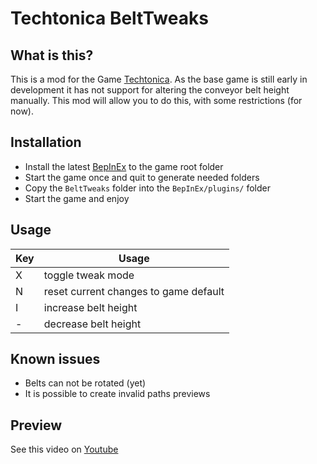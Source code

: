# Techtonica BeltTweaks
## What is this?
This is a mod for the Game [Techtonica](https://store.steampowered.com/app/1457320/Techtonica/). As the base game is still early in development it has not support for altering the conveyor belt height manually. This mod will allow you to do this, with some restrictions (for now).
## Installation
- Install the latest [BepInEx](https://github.com/BepInEx/BepInEx/actions) to the game root folder
- Start the game once and quit to generate needed folders
- Copy the `BeltTweaks` folder into the `BepInEx/plugins/` folder
- Start the game and enjoy
## Usage
|Key| Usage |
|--|--|
|X  |toggle tweak mode  |
|N  |reset current changes to game default  |
|I  |increase belt height  |
|-  |decrease belt height  |
## Known issues
- Belts can not be rotated (yet)
- It is possible to create invalid paths previews
## Preview
See this video on [Youtube](https://www.youtube.com/watch?v=DZrn_23ysXQ)